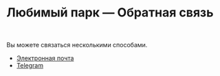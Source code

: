 <body>
    <main>
        <h1>Любимый парк — Обратная связь</h1>
        <br>
        <p>Вы можете связаться несколькими способами.</p>
        <ul>
            <li><a href="mailto:bmm18@bk.ru?subject=Зелёный островок">Электронная почта</a></li>
            <li><a href="https://t.me/dysphoria" target="_blank">Telegram</a></li>
        </ul>
    </main>
</body>
